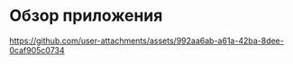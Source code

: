 #  **Обзор приложения**


https://github.com/user-attachments/assets/992aa6ab-a61a-42ba-8dee-0caf905c0734


